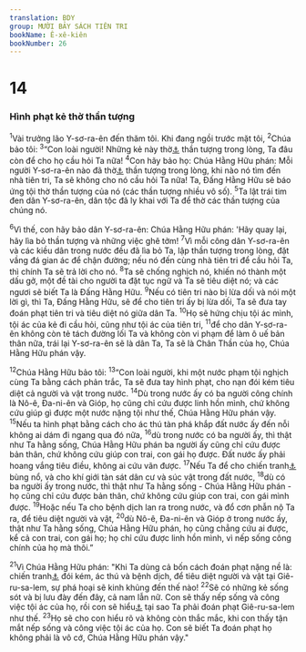 ```yaml
---
translation: BDY
group: MƯỜI BẢY SÁCH TIÊN TRI
bookName: Ê-xê-kiên 
bookNumber: 26
---
```


<div class="title"><h1>14</h1><h3>Hình phạt kẻ thờ thần tượng</h3></div>
<p><sup>1</sup>Vài trưởng lão Y-sơ-ra-ên đến thăm tôi. Khi đang ngồi trước mặt tôi, <sup>2</sup>Chúa bảo tôi: <sup>3</sup>“Con loài người! Những kẻ này thờ<a href="#" data-toggle="tooltip" data-placement="bottom" title="Nt đặt lên">⚓</a> thần tượng trong lòng, Ta đâu còn để cho họ cầu hỏi Ta nữa! <sup>4</sup>Con hãy bảo họ: Chúa Hằng Hữu phán: Mỗi người Y-sơ-ra-ên nào đã thờ<a href="#" data-toggle="tooltip" data-placement="bottom" title="Nt đặt lên">⚓</a> thần tượng trong lòng, khi nào nó tìm đến nhà tiên tri, Ta sẽ không cho nó cầu hỏi Ta nữa! Ta, Đấng Hằng Hữu sẽ báo ứng tội thờ thần tượng của nó (các thần tượng nhiều vô số). <sup>5</sup>Ta lật trái tim đen dân Y-sơ-ra-ên, dân tộc đã ly khai với Ta để thờ các thần tượng của chúng nó.</p><p><sup>6</sup>Vì thế, con hãy bảo dân Y-sơ-ra-ên: Chúa Hằng Hữu phán: &#39;Hãy quay lại, hãy lìa bỏ thần tượng và những việc ghê tởm! <sup>7</sup>Vì mỗi công dân Y-sơ-ra-ên và các kiều dân trong nước đều đã lìa bỏ Ta, lập thần tượng trong lòng, đặt vầng đá gian ác để chận đường; nếu nó đến cùng nhà tiên tri để cầu hỏi Ta, thì chính Ta sẽ trả lời cho nó. <sup>8</sup>Ta sẽ chống nghịch nó, khiến nó thành một dấu gở, một đề tài cho người ta đặt tục ngữ và Ta sẽ tiêu diệt nó; và các ngươi sẽ biết Ta là Đấng Hằng Hữu. <sup>9</sup>Nếu có tiên tri nào bị lừa dối và nói một lời gì, thì Ta, Đấng Hằng Hữu, sẽ để cho tiên tri ấy bị lừa dối, Ta sẽ đưa tay đoán phạt tiên tri và tiêu diệt nó giữa dân Ta. <sup>10</sup>Họ sẽ hứng chịu tội ác mình, tội ác của kẻ đi cầu hỏi, cũng như tội ác của tiên tri, <sup>11</sup>để cho dân Y-sơ-ra-ên không còn tẻ tách đường lối Ta và không còn vi phạm để làm ô uế bản thân nữa, trái lại Y-sơ-ra-ên sẽ là dân Ta, Ta sẽ là Chân Thần của họ, Chúa Hằng Hữu phán vậy.</p><p><sup>12</sup>Chúa Hằng Hữu bảo tôi: <sup>13</sup>“Con loài người, khi một nước phạm tội nghịch cùng Ta bằng cách phản trắc, Ta sẽ đưa tay hình phạt, cho nạn đói kém tiêu diệt cả người và vật trong nước. <sup>14</sup>Dù trong nước ấy có ba người công chính là Nô-ê, Đa-ni-ên và Gióp, họ cũng chỉ cứu được linh hồn mình, chứ không cứu giúp gì được một nước nặng tội như thế, Chúa Hằng Hữu phán vậy. <sup>15</sup>Nếu ta hình phạt bằng cách cho ác thú tàn phá khắp đất nước ấy đến nỗi không ai dám đi ngang qua đó nữa, <sup>16</sup>dù trong nước có ba người ấy, thì thật như Ta hằng sống, Chúa Hằng Hữu phán ba người ấy cũng chỉ cứu được bản thân, chứ không cứu giúp con trai, con gái họ được. Đất nước ấy phải hoang vắng tiêu điều, không ai cứu vãn được. <sup>17</sup>Nếu Ta để cho chiến tranh<a href="#" data-toggle="tooltip" data-placement="bottom" title="Nt gươm">⚓</a> bùng nổ, và cho khí giới tàn sát dân cư và súc vật trong đất nước, <sup>18</sup>dù có ba người ấy trong nước, thì thật như Ta hằng sống - Chúa Hằng Hữu phán - họ cũng chỉ cứu được bản thân, chứ không cứu giúp con trai, con gái mình được. <sup>19</sup>Hoặc nếu Ta cho bệnh dịch lan ra trong nước, và đổ cơn phẫn nộ Ta ra, để tiêu diệt người và vật, <sup>20</sup>dù Nô-ê, Đa-ni-ên và Gióp ở trong nước ấy, thật như Ta hằng sống, Chúa Hằng Hữu phán, họ cũng chẳng cứu ai được, kể cả con trai, con gái họ; họ chỉ cứu được linh hồn mình, vì nếp sống công chính của họ mà thôi.”</p><p><sup>21</sup>Vì Chúa Hằng Hữu phán: &#34;Khi Ta dùng cả bốn cách đoán phạt nặng nề là: chiến tranh<a href="#" data-toggle="tooltip" data-placement="bottom" title="Nt gươm">⚓</a> đói kém, ác thú và bệnh dịch, để tiêu diệt người và vật tại Giê-ru-sa-lem, sự phá hoại sẽ kinh khủng đến thế nào! <sup>22</sup>Sẽ có những kẻ sống sót và bị lưu đày đến đây, cả nam lẫn nữ. Con sẽ thấy nếp sống và công việc tội ác của họ, rồi con sẽ hiểu<a href="#" data-toggle="tooltip" data-placement="bottom" title="Ctd được yên ủi">⚓</a> tại sao Ta phải đoán phạt Giê-ru-sa-lem như thế. <sup>23</sup>Họ sẽ cho con hiểu rõ và không còn thắc mắc, khi con thấy tận mắt nếp sống và công việc tội ác của họ. Con sẽ biết Ta đoán phạt họ không phải là vô cớ, Chúa Hằng Hữu phán vậy.&#34;</p>